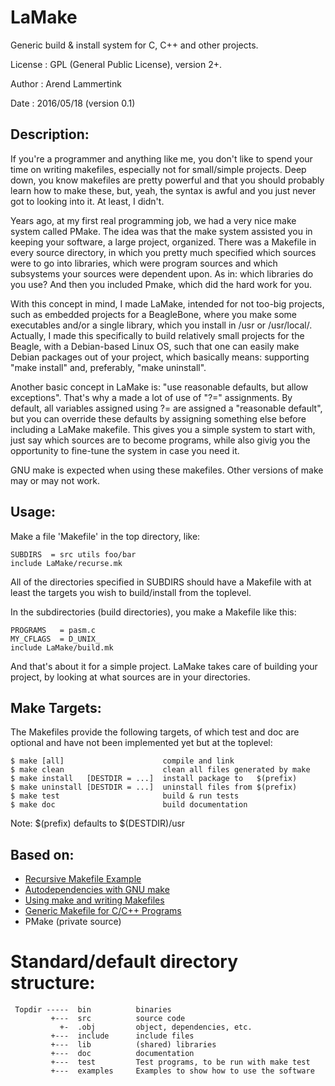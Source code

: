 # LaMake

Generic build & install system for C, C++ and other projects.

License  : GPL (General Public License), version 2+.

Author   : Arend Lammertink <lamare AT gmail DOT com>

Date     : 2016/05/18 (version 0.1)

Description:
------------

If you're a programmer and anything like me, you don't like to spend
your time on writing makefiles, especially not for small/simple
projects. Deep down, you know makefiles are pretty powerful and that
you should probably learn how to make these, but, yeah, the syntax is
awful and you just never got to looking into it. At least, I didn't.

Years ago, at my first real programming job, we had a very nice make
system called PMake. The idea was that the make system assisted you in
keeping your software, a large project, organized. There was a
Makefile in every source directory, in which you pretty much specified
which sources were to go into libraries, which were program sources
and which subsystems your sources were dependent upon. As in: which
libraries do you use? And then you included Pmake, which did the hard
work for you.

With this concept in mind, I made LaMake, intended for not too-big
projects, such as embedded projects for a BeagleBone, where you make
some executables and/or a single library, which you install in /usr or
/usr/local/. Actually, I made this specifically to build relatively
small projects for the Beagle, with a Debian-based Linux OS, such that
one can easily make Debian packages out of your project, which
basically means: supporting "make install" and, preferably, "make
uninstall".

Another basic concept in LaMake is: "use reasonable defaults, but
allow exceptions". That's why a made a lot of use of "?=" assignments.
By default, all variables assigned using ?= are assigned a "reasonable
default", but you can override these defaults by assigning something
else before including a LaMake makefile. This gives you a simple
system to start with, just say which sources are to become programs,
while also givig you the opportunity to fine-tune the system in case
you need it.



GNU make is expected when using these makefiles. Other versions of
make may or may not work.



Usage:
------

Make a file 'Makefile' in the top directory, like:

    SUBDIRS  = src utils foo/bar
    include LaMake/recurse.mk


All of the directories specified in SUBDIRS should have a Makefile
with at least the targets you wish to build/install from the
toplevel.

In the subdirectories (build directories), you make a Makefile like
this:


    PROGRAMS   = pasm.c
    MY_CFLAGS  = D_UNIX_
    include LaMake/build.mk

And that's about it for a simple project. LaMake takes care of
building your project, by looking at what sources are in your
directories.

Make Targets:
------------
The Makefiles provide the following targets, of which test and doc are
optional and have not been implemented yet but at the toplevel:


    $ make [all]                      compile and link
    $ make clean                      clean all files generated by make
    $ make install   [DESTDIR = ...]  install package to   $(prefix)
    $ make uninstall [DESTDIR = ...]  uninstall files from $(prefix)
    $ make test                       build & run tests
    $ make doc                        build documentation

Note: $(prefix) defaults to $(DESTDIR)/usr

Based on:
---------

* [Recursive Makefile Example](http://www.lackof.org/taggart/hacking/make-example/)
* [Autodependencies with GNU make](http://scottmcpeak.com/autodepend/autodepend.html)
* [Using make and writing Makefiles](https://www.cs.swarthmore.edu/~newhall/unixhelp/howto_makefiles.html)
* [Generic Makefile for C/C++ Programs](https://sourceforge.net/projects/gcmakefile/)
* PMake (private source)


# Standard/default directory structure:


     Topdir -----  bin          binaries
             +---  src          source code
               +-  .obj         object, dependencies, etc.
             +---  include      include files
             +---  lib          (shared) libraries
             +---  doc          documentation
             +---  test         Test programs, to be run with make test
             +---  examples     Examples to show how to use the software




